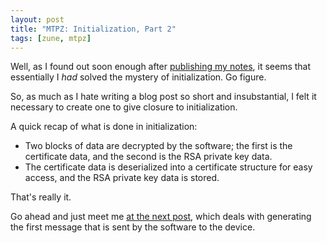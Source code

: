 ```yaml
---
layout: post
title: "MTPZ: Initialization, Part 2"
tags: [zune, mtpz]
---
```


Well, as I found out soon enough after [publishing my notes](http://kbhomes.github.com/2011/05/29/mtpz-notes-so-far.html),
it seems that essentially I _had_ solved the mystery of initialization. Go figure.

So, as much as I hate writing a blog post so short and insubstantial, I felt it necessary to create one to give closure to initialization.

A quick recap of what is done in initialization:

* Two blocks of data are decrypted by the software; the first is the certificate data, and the second is the RSA private key data.
* The certificate data is deserialized into a certificate structure for easy access, and the RSA private key data is stored.

That's really it.

Go ahead and just meet me [at the next post](http://kbhomes.github.com/2011/07/06/mtpz-handshake-part-1-application-certificate-message.html), 
which deals with generating the first message that is sent by the software to the device.
